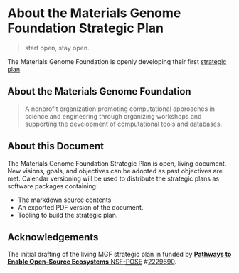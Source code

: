# About the Materials Genome Foundation Strategic Plan

> start open, stay open.

The Materials Genome Foundation is openly developing their first [strategic plan]

## About the Materials Genome Foundation

<blockquote cite="https://web.archive.org/web/20230329084404/https://materialsgenomefoundation.org/">
A nonprofit organization promoting computational approaches in science and engineering through organizing workshops and supporting the development of computational tools and databases.
</blockquote>

<!--https://web.archive.org/web/20230329084404/https://materialsgenomefoundation.org/-->


## About this Document

The Materials Genome Foundation Strategic Plan is open, living document. New visions, goals, and objectives can be adopted as past objectives are met.  Calendar versioning will be used to distribute the strategic plans as software packages containing:

* The markdown source contents
* An exported PDF version of the document.
* Tooling to build the strategic plan.

## Acknowledgements

The initial drafting of the living MGF strategic plan in funded by [__Pathways to Enable Open-Source Ecosystems__ NSF-<abbr title="Pathways to Enable Open-Source Ecosystems">POSE</abbr>][POSE] #[2229690][2229690].

[POSE]: https://www.nsf.gov/pubs/2022/nsf22572/nsf22572.htm
[2229690]: https://www.nsf.gov/awardsearch/showAward?AWD_ID=2229690 "A Path to Sustaining a New Open-Source Ecosystem for Materials Science"

[strategic plan]: #